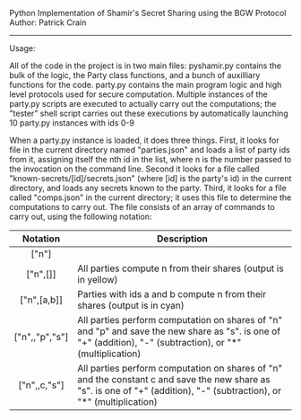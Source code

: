 Python Implementation of Shamir's Secret Sharing using the BGW Protocol
Author: Patrick Crain

----------

Usage:

All of the code in the project is in two main files: pyshamir.py contains the bulk of the logic, the Party class functions, and a bunch of auxilliary functions for the code. party.py contains the main program logic and high level protocols used for secure computation. Multiple instances of the party.py scripts are executed to actually carry out the computations; the "tester" shell script carries out these executions by automatically launching 10 party.py instances with ids 0-9

When a party.py instance is loaded, it does three things.  First, it looks for file in the current directory named "parties.json" and loads a list of party ids from it, assigning itself the nth id in the list, where n is the number passed to the invocation on the command line.  Second it looks for a file called "known-secrets/[id]/secrets.json" (where [id] is the party's id) in the current directory, and loads any secrets known to the party. Third, it looks for a file called "comps.json" in the current directory; it uses this file to determine the computations to carry out. The file consists of an array of commands to carry out, using the following notation:

  |Notation           |Description|
  |:-----------------:|-----------|
  |["n"]|             |The party who knows the secret "n" distributes shares of it to all parties in the computation|
  |["n",[]]           |All parties compute n from their shares (output is in yellow)|
  |["n",[a,b]]        |Parties with ids a and b compute n from their shares (output is in cyan)|
  |["n",<op>,"p","s"] |All parties perform computation <op> on shares of "n" and "p" and save the new share as "s".  <op> is one of "+" (addition), "-" (subtraction), or "*" (multiplication)|
  |["n",<op>,c,"s"]   |All parties perform computation <op> on shares of "n" and the constant c and save the new share as "s".  <op> is one of "+" (addition), "-" (subtraction), or "*" (multiplication)|
